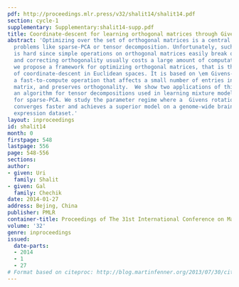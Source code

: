 ```yaml
---
pdf: http://proceedings.mlr.press/v32/shalit14/shalit14.pdf
section: cycle-1
supplementary: Supplementary:shalit14-supp.pdf
title: Coordinate-descent for learning orthogonal matrices through Givens rotations
abstract: 'Optimizing over the set of orthogonal matrices is a central component in
  problems like sparse-PCA or tensor decomposition. Unfortunately, such optimization
  is hard since simple operations on orthogonal matrices easily break orthogonality,
  and correcting orthogonality usually costs a large amount of computation.  Here
  we propose a framework for optimizing orthogonal matrices, that is the parallel
  of coordinate-descent in Euclidean spaces. It is based on \em Givens-rotations,
  a fast-to-compute operation that affects a small number of entries in the learned
  matrix, and preserves orthogonality.  We show two applications of this approach:
  an algorithm for tensor decompositions used in learning mixture models, and an algorithm
  for sparse-PCA. We study the parameter regime where a  Givens rotation approach
  converges faster and achieves a superior model on a genome-wide brain-wide mRNA
  expression dataset.'
layout: inproceedings
id: shalit14
month: 0
firstpage: 548
lastpage: 556
page: 548-556
sections: 
author:
- given: Uri
  family: Shalit
- given: Gal
  family: Chechik
date: 2014-01-27
address: Bejing, China
publisher: PMLR
container-title: Proceedings of The 31st International Conference on Machine Learning
volume: '32'
genre: inproceedings
issued:
  date-parts:
  - 2014
  - 1
  - 27
# Format based on citeproc: http://blog.martinfenner.org/2013/07/30/citeproc-yaml-for-bibliographies/
---
```

